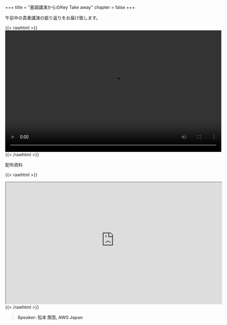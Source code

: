 +++
title = "基調講演からのKey Take away"
chapter = false
+++

午前中の貴重講演の振り返りをお届け致します。

{{< rawhtml >}}
<video width="696" height="392" controls>
  <source src="https://awssecurityroadshow2020.s3-ap-northeast-1.amazonaws.com/workshops/lunchsession/lunchsession.mp4" type="video/mp4">
  Your browser doesn't support video.
</video>
{{< /rawhtml >}}

配布資料

{{< rawhtml >}}
<iframe src="https://awssecurityroadshow2020.s3-ap-northeast-1.amazonaws.com/workshops/lunchsession/Lunch+session_AWSJ_ShogoMatsumoto.pdf" width="696" height="392"></iframe>
{{< /rawhtml >}}

>  **Speaker: 松本 照吾, AWS Japan** 